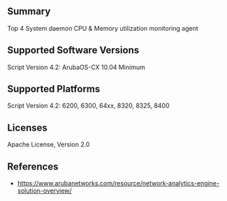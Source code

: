 ## Summary

Top 4 System daemon CPU & Memory utilization monitoring agent

## Supported Software Versions

Script Version 4.2: ArubaOS-CX 10.04 Minimum

## Supported Platforms

Script Version 4.2: 6200, 6300, 64xx, 8320, 8325, 8400


## Licenses

Apache License, Version 2.0

## References

- https://www.arubanetworks.com/resource/network-analytics-engine-solution-overview/
